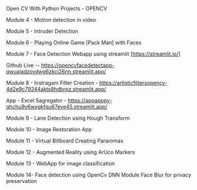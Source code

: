 Open CV With Python Projects - OPENCV

Module 4 - Motion detection in video

Module 5 - Intruder Detection

Module 6 - Playing Online Game [Pack Man] with Faces

Module 7 - Face Detection Webapp using streamlit [https://streamlit.io/]

Github Live  -- https://opencvfacedetectapp-qwuajadzovdwg6zkci26nn.streamlit.app/

Module 8 - Instragam Filter Creation - https://artisticfiltersopencv-4d2e9c79244akts8hdbrpz.streamlit.app/

App - Excel Sagregator - https://appapppy-qhchu9v6wxgkfqu67eve45.streamlit.app/

Module 9 - Lane Detection using Hough Transform

Module 10 - Image Restoration App


Module 11 -
Virtual Billboard
Creating Pararomas

Module 12 -
Augmented Reality using ArUco Markers

Module 13 -
WebApp for image classification 

Module 14-
Face detection using OpenCv DNN Module
Face Blur for privacy  preservation
